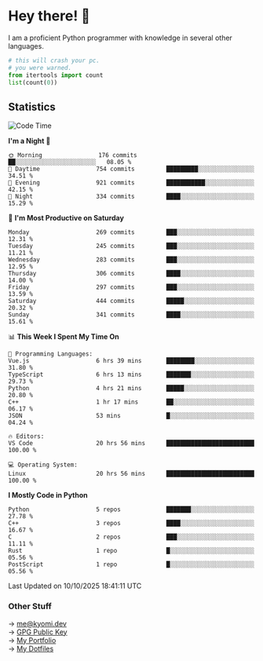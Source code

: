 # Hey there! 👋

I am a proficient Python programmer with knowledge in several other languages.

```py
# this will crash your pc.
# you were warned.
from itertools import count
list(count(0))
```

## Statistics
<!--START_SECTION:waka-->
![Code Time](http://img.shields.io/badge/Code%20Time-1%2C981%20hrs%2056%20mins-blue)

**I'm a Night 🦉** 

```text
🌞 Morning                176 commits         ██░░░░░░░░░░░░░░░░░░░░░░░   08.05 % 
🌆 Daytime                754 commits         █████████░░░░░░░░░░░░░░░░   34.51 % 
🌃 Evening                921 commits         ███████████░░░░░░░░░░░░░░   42.15 % 
🌙 Night                  334 commits         ████░░░░░░░░░░░░░░░░░░░░░   15.29 % 
```
📅 **I'm Most Productive on Saturday** 

```text
Monday                   269 commits         ███░░░░░░░░░░░░░░░░░░░░░░   12.31 % 
Tuesday                  245 commits         ███░░░░░░░░░░░░░░░░░░░░░░   11.21 % 
Wednesday                283 commits         ███░░░░░░░░░░░░░░░░░░░░░░   12.95 % 
Thursday                 306 commits         ████░░░░░░░░░░░░░░░░░░░░░   14.00 % 
Friday                   297 commits         ███░░░░░░░░░░░░░░░░░░░░░░   13.59 % 
Saturday                 444 commits         █████░░░░░░░░░░░░░░░░░░░░   20.32 % 
Sunday                   341 commits         ████░░░░░░░░░░░░░░░░░░░░░   15.61 % 
```


📊 **This Week I Spent My Time On** 

```text
💬 Programming Languages: 
Vue.js                   6 hrs 39 mins       ████████░░░░░░░░░░░░░░░░░   31.80 % 
TypeScript               6 hrs 13 mins       ███████░░░░░░░░░░░░░░░░░░   29.73 % 
Python                   4 hrs 21 mins       █████░░░░░░░░░░░░░░░░░░░░   20.80 % 
C++                      1 hr 17 mins        ██░░░░░░░░░░░░░░░░░░░░░░░   06.17 % 
JSON                     53 mins             █░░░░░░░░░░░░░░░░░░░░░░░░   04.24 % 

🔥 Editors: 
VS Code                  20 hrs 56 mins      █████████████████████████   100.00 % 

💻 Operating System: 
Linux                    20 hrs 56 mins      █████████████████████████   100.00 % 
```

**I Mostly Code in Python** 

```text
Python                   5 repos             ███████░░░░░░░░░░░░░░░░░░   27.78 % 
C++                      3 repos             ████░░░░░░░░░░░░░░░░░░░░░   16.67 % 
C                        2 repos             ███░░░░░░░░░░░░░░░░░░░░░░   11.11 % 
Rust                     1 repo              █░░░░░░░░░░░░░░░░░░░░░░░░   05.56 % 
PostScript               1 repo              █░░░░░░░░░░░░░░░░░░░░░░░░   05.56 % 
```




 Last Updated on 10/10/2025 18:41:11 UTC
<!--END_SECTION:waka-->

### Other Stuff

→ [me@kyomi.dev](mailto:me@kyomi.dev)\
→ [GPG Public Key](https://github.com/bitterteriyaki.gpg)\
→ [My Portfolio](https://kyomi.dev)\
→ [My Dotfiles](https://github.com/bitterteriyaki/dotfiles)
